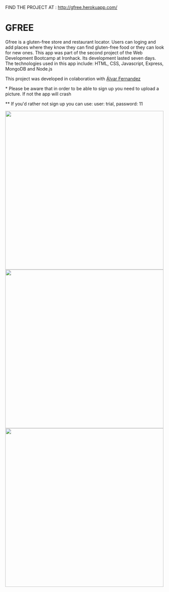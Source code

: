 FIND THE PROJECT AT : http://gfree.herokuapp.com/

<h1> GFREE </h1>

<p> Gfree is a gluten-free store and restaurant locator. Users can loging and add places where they know 
they can find gluten-free food or they can look for new ones. This app was part of the second project of the Web Development
Bootcamp at Ironhack. Its development lasted seven days. The technologies used in this app include: HTML, CSS, Javascript, 
Express, MongoDB and Node.js</p>

<p>This project was developed in colaboration with <a href="https://github.com/alvar8">Álvar Fernandez</a></p>
<p>* Please be aware that in order to be able to sign up you need to upload a picture. If not the app will crash</p>
<p>** If you'd rather not sign up you can use: user: trial, password: 11</p>
<img src="http://gfree.herokuapp.com/images/Mapa.png" height="500"> <img src="http://gfree.herokuapp.com/images/Productos.png" height="500"> <img src="http://gfree.herokuapp.com/images/Traduccion.png" height="500">
